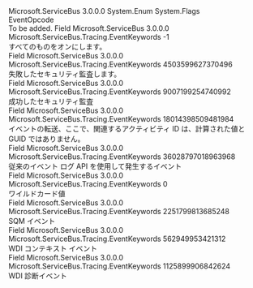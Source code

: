 <Type Name="EventKeywords" FullName="Microsoft.ServiceBus.Tracing.EventKeywords">
  <TypeSignature Language="C#" Value="public enum EventKeywords" />
  <TypeSignature Language="ILAsm" Value=".class public auto ansi sealed EventKeywords extends System.Enum" />
  <TypeSignature Language="DocId" Value="T:Microsoft.ServiceBus.Tracing.EventKeywords" />
  <TypeSignature Language="VB.NET" Value="Public Enum EventKeywords" />
  <TypeSignature Language="F#" Value="type EventKeywords = " />
  <AssemblyInfo>
    <AssemblyName>Microsoft.ServiceBus</AssemblyName>
    <AssemblyVersion>3.0.0.0</AssemblyVersion>
  </AssemblyInfo>
  <Base>
    <BaseTypeName>System.Enum</BaseTypeName>
  </Base>
  <Attributes>
    <Attribute>
      <AttributeName>System.Flags</AttributeName>
    </Attribute>
  </Attributes>
  <Docs>
    <summary>
            EventOpcode
            </summary>
    <remarks>To be added.</remarks>
  </Docs>
  <Members>
    <Member MemberName="All">
      <MemberSignature Language="C#" Value="All" />
      <MemberSignature Language="ILAsm" Value=".field public static literal valuetype Microsoft.ServiceBus.Tracing.EventKeywords All = int64(-1)" />
      <MemberSignature Language="DocId" Value="F:Microsoft.ServiceBus.Tracing.EventKeywords.All" />
      <MemberSignature Language="VB.NET" Value="All" />
      <MemberSignature Language="F#" Value="All = -1" Usage="Microsoft.ServiceBus.Tracing.EventKeywords.All" />
      <MemberType>Field</MemberType>
      <AssemblyInfo>
        <AssemblyName>Microsoft.ServiceBus</AssemblyName>
        <AssemblyVersion>3.0.0.0</AssemblyVersion>
      </AssemblyInfo>
      <ReturnValue>
        <ReturnType>Microsoft.ServiceBus.Tracing.EventKeywords</ReturnType>
      </ReturnValue>
      <MemberValue>-1</MemberValue>
      <Docs>
        <summary>
            すべてのものをオンにします。  
            </summary>
      </Docs>
    </Member>
    <Member MemberName="AuditFailure">
      <MemberSignature Language="C#" Value="AuditFailure" />
      <MemberSignature Language="ILAsm" Value=".field public static literal valuetype Microsoft.ServiceBus.Tracing.EventKeywords AuditFailure = int64(4503599627370496)" />
      <MemberSignature Language="DocId" Value="F:Microsoft.ServiceBus.Tracing.EventKeywords.AuditFailure" />
      <MemberSignature Language="VB.NET" Value="AuditFailure" />
      <MemberSignature Language="F#" Value="AuditFailure = 4503599627370496" Usage="Microsoft.ServiceBus.Tracing.EventKeywords.AuditFailure" />
      <MemberType>Field</MemberType>
      <AssemblyInfo>
        <AssemblyName>Microsoft.ServiceBus</AssemblyName>
        <AssemblyVersion>3.0.0.0</AssemblyVersion>
      </AssemblyInfo>
      <ReturnValue>
        <ReturnType>Microsoft.ServiceBus.Tracing.EventKeywords</ReturnType>
      </ReturnValue>
      <MemberValue>4503599627370496</MemberValue>
      <Docs>
        <summary>
            失敗したセキュリティ監査します。
            </summary>
      </Docs>
    </Member>
    <Member MemberName="AuditSuccess">
      <MemberSignature Language="C#" Value="AuditSuccess" />
      <MemberSignature Language="ILAsm" Value=".field public static literal valuetype Microsoft.ServiceBus.Tracing.EventKeywords AuditSuccess = int64(9007199254740992)" />
      <MemberSignature Language="DocId" Value="F:Microsoft.ServiceBus.Tracing.EventKeywords.AuditSuccess" />
      <MemberSignature Language="VB.NET" Value="AuditSuccess" />
      <MemberSignature Language="F#" Value="AuditSuccess = 9007199254740992" Usage="Microsoft.ServiceBus.Tracing.EventKeywords.AuditSuccess" />
      <MemberType>Field</MemberType>
      <AssemblyInfo>
        <AssemblyName>Microsoft.ServiceBus</AssemblyName>
        <AssemblyVersion>3.0.0.0</AssemblyVersion>
      </AssemblyInfo>
      <ReturnValue>
        <ReturnType>Microsoft.ServiceBus.Tracing.EventKeywords</ReturnType>
      </ReturnValue>
      <MemberValue>9007199254740992</MemberValue>
      <Docs>
        <summary>
            成功したセキュリティ監査
            </summary>
      </Docs>
    </Member>
    <Member MemberName="CorrelationHint">
      <MemberSignature Language="C#" Value="CorrelationHint" />
      <MemberSignature Language="ILAsm" Value=".field public static literal valuetype Microsoft.ServiceBus.Tracing.EventKeywords CorrelationHint = int64(18014398509481984)" />
      <MemberSignature Language="DocId" Value="F:Microsoft.ServiceBus.Tracing.EventKeywords.CorrelationHint" />
      <MemberSignature Language="VB.NET" Value="CorrelationHint" />
      <MemberSignature Language="F#" Value="CorrelationHint = 18014398509481984" Usage="Microsoft.ServiceBus.Tracing.EventKeywords.CorrelationHint" />
      <MemberType>Field</MemberType>
      <AssemblyInfo>
        <AssemblyName>Microsoft.ServiceBus</AssemblyName>
        <AssemblyVersion>3.0.0.0</AssemblyVersion>
      </AssemblyInfo>
      <ReturnValue>
        <ReturnType>Microsoft.ServiceBus.Tracing.EventKeywords</ReturnType>
      </ReturnValue>
      <MemberValue>18014398509481984</MemberValue>
      <Docs>
        <summary>
            イベントの転送、ここで、関連するアクティビティ ID は、計算された値と GUID ではありません。
            </summary>
      </Docs>
    </Member>
    <Member MemberName="EventLogClassic">
      <MemberSignature Language="C#" Value="EventLogClassic" />
      <MemberSignature Language="ILAsm" Value=".field public static literal valuetype Microsoft.ServiceBus.Tracing.EventKeywords EventLogClassic = int64(36028797018963968)" />
      <MemberSignature Language="DocId" Value="F:Microsoft.ServiceBus.Tracing.EventKeywords.EventLogClassic" />
      <MemberSignature Language="VB.NET" Value="EventLogClassic" />
      <MemberSignature Language="F#" Value="EventLogClassic = 36028797018963968" Usage="Microsoft.ServiceBus.Tracing.EventKeywords.EventLogClassic" />
      <MemberType>Field</MemberType>
      <AssemblyInfo>
        <AssemblyName>Microsoft.ServiceBus</AssemblyName>
        <AssemblyVersion>3.0.0.0</AssemblyVersion>
      </AssemblyInfo>
      <ReturnValue>
        <ReturnType>Microsoft.ServiceBus.Tracing.EventKeywords</ReturnType>
      </ReturnValue>
      <MemberValue>36028797018963968</MemberValue>
      <Docs>
        <summary>
            従来のイベント ログ API を使用して発生するイベント
            </summary>
      </Docs>
    </Member>
    <Member MemberName="None">
      <MemberSignature Language="C#" Value="None" />
      <MemberSignature Language="ILAsm" Value=".field public static literal valuetype Microsoft.ServiceBus.Tracing.EventKeywords None = int64(0)" />
      <MemberSignature Language="DocId" Value="F:Microsoft.ServiceBus.Tracing.EventKeywords.None" />
      <MemberSignature Language="VB.NET" Value="None" />
      <MemberSignature Language="F#" Value="None = 0" Usage="Microsoft.ServiceBus.Tracing.EventKeywords.None" />
      <MemberType>Field</MemberType>
      <AssemblyInfo>
        <AssemblyName>Microsoft.ServiceBus</AssemblyName>
        <AssemblyVersion>3.0.0.0</AssemblyVersion>
      </AssemblyInfo>
      <ReturnValue>
        <ReturnType>Microsoft.ServiceBus.Tracing.EventKeywords</ReturnType>
      </ReturnValue>
      <MemberValue>0</MemberValue>
      <Docs>
        <summary>
            ワイルドカード値
            </summary>
      </Docs>
    </Member>
    <Member MemberName="Sqm">
      <MemberSignature Language="C#" Value="Sqm" />
      <MemberSignature Language="ILAsm" Value=".field public static literal valuetype Microsoft.ServiceBus.Tracing.EventKeywords Sqm = int64(2251799813685248)" />
      <MemberSignature Language="DocId" Value="F:Microsoft.ServiceBus.Tracing.EventKeywords.Sqm" />
      <MemberSignature Language="VB.NET" Value="Sqm" />
      <MemberSignature Language="F#" Value="Sqm = 2251799813685248" Usage="Microsoft.ServiceBus.Tracing.EventKeywords.Sqm" />
      <MemberType>Field</MemberType>
      <AssemblyInfo>
        <AssemblyName>Microsoft.ServiceBus</AssemblyName>
        <AssemblyVersion>3.0.0.0</AssemblyVersion>
      </AssemblyInfo>
      <ReturnValue>
        <ReturnType>Microsoft.ServiceBus.Tracing.EventKeywords</ReturnType>
      </ReturnValue>
      <MemberValue>2251799813685248</MemberValue>
      <Docs>
        <summary>
            SQM イベント
            </summary>
      </Docs>
    </Member>
    <Member MemberName="WdiContext">
      <MemberSignature Language="C#" Value="WdiContext" />
      <MemberSignature Language="ILAsm" Value=".field public static literal valuetype Microsoft.ServiceBus.Tracing.EventKeywords WdiContext = int64(562949953421312)" />
      <MemberSignature Language="DocId" Value="F:Microsoft.ServiceBus.Tracing.EventKeywords.WdiContext" />
      <MemberSignature Language="VB.NET" Value="WdiContext" />
      <MemberSignature Language="F#" Value="WdiContext = 562949953421312" Usage="Microsoft.ServiceBus.Tracing.EventKeywords.WdiContext" />
      <MemberType>Field</MemberType>
      <AssemblyInfo>
        <AssemblyName>Microsoft.ServiceBus</AssemblyName>
        <AssemblyVersion>3.0.0.0</AssemblyVersion>
      </AssemblyInfo>
      <ReturnValue>
        <ReturnType>Microsoft.ServiceBus.Tracing.EventKeywords</ReturnType>
      </ReturnValue>
      <MemberValue>562949953421312</MemberValue>
      <Docs>
        <summary>
            WDI コンテキスト イベント
            </summary>
      </Docs>
    </Member>
    <Member MemberName="WdiDiagnostic">
      <MemberSignature Language="C#" Value="WdiDiagnostic" />
      <MemberSignature Language="ILAsm" Value=".field public static literal valuetype Microsoft.ServiceBus.Tracing.EventKeywords WdiDiagnostic = int64(1125899906842624)" />
      <MemberSignature Language="DocId" Value="F:Microsoft.ServiceBus.Tracing.EventKeywords.WdiDiagnostic" />
      <MemberSignature Language="VB.NET" Value="WdiDiagnostic" />
      <MemberSignature Language="F#" Value="WdiDiagnostic = 1125899906842624" Usage="Microsoft.ServiceBus.Tracing.EventKeywords.WdiDiagnostic" />
      <MemberType>Field</MemberType>
      <AssemblyInfo>
        <AssemblyName>Microsoft.ServiceBus</AssemblyName>
        <AssemblyVersion>3.0.0.0</AssemblyVersion>
      </AssemblyInfo>
      <ReturnValue>
        <ReturnType>Microsoft.ServiceBus.Tracing.EventKeywords</ReturnType>
      </ReturnValue>
      <MemberValue>1125899906842624</MemberValue>
      <Docs>
        <summary>
            WDI 診断イベント
            </summary>
      </Docs>
    </Member>
  </Members>
</Type>